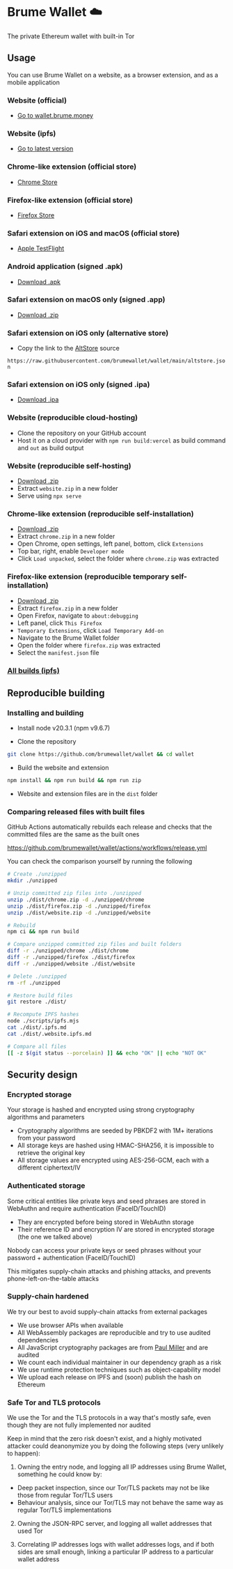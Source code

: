 # Brume Wallet ☁️

The private Ethereum wallet with built-in Tor

## Usage

You can use Brume Wallet on a website, as a browser extension, and as a mobile application

### Website (official)

- [Go to wallet.brume.money](https://wallet.brume.money)

### Website (ipfs)

- [Go to latest version](https://github.com/brumewallet/wallet/blob/main/dist/.website.ipfs.md)

### Chrome-like extension (official store)

- [Chrome Store](https://chrome.google.com/webstore/detail/brume-wallet/oljgnlammonjehmmfahdjgjhjclpockd)

### Firefox-like extension (official store)

- [Firefox Store](https://addons.mozilla.org/firefox/addon/brumewallet/)

### Safari extension on iOS and macOS (official store)

- [Apple TestFlight](https://testflight.apple.com/join/WtNNiY98)

### Android application (signed .apk)

- [Download .apk](https://github.com/brumewallet/wallet/raw/main/dist/android.apk)

### Safari extension on macOS only (signed .app)

- [Download .zip](https://github.com/brumewallet/wallet/raw/main/dist/macos.zip)

### Safari extension on iOS only (alternative store)

- Copy the link to the [AltStore](https://altstore.io) source

`https://raw.githubusercontent.com/brumewallet/wallet/main/altstore.json`

### Safari extension on iOS only (signed .ipa)

- [Download .ipa](https://github.com/brumewallet/wallet/raw/main/dist/ios-and-ipados.ipa)

### Website (reproducible cloud-hosting)

- Clone the repository on your GitHub account
- Host it on a cloud provider with `npm run build:vercel` as build command and `out` as build output

### Website (reproducible self-hosting)

- [Download .zip](https://github.com/brumewallet/wallet/raw/main/dist/website.zip)
- Extract `website.zip` in a new folder
- Serve using `npx serve`

### Chrome-like extension (reproducible self-installation)

- [Download .zip](https://github.com/brumewallet/wallet/raw/main/dist/chrome.zip)
- Extract `chrome.zip` in a new folder
- Open Chrome, open settings, left panel, bottom, click `Extensions`
- Top bar, right, enable `Developer mode`
- Click `Load unpacked`, select the folder where `chrome.zip` was extracted

### Firefox-like extension (reproducible temporary self-installation)

- [Download .zip](https://github.com/brumewallet/wallet/raw/main/dist/firefox.zip)
- Extract `firefox.zip` in a new folder
- Open Firefox, navigate to `about:debugging`
- Left panel, click `This Firefox`
- `Temporary Extensions`, click `Load Temporary Add-on`
- Navigate to the Brume Wallet folder
- Open the folder where `firefox.zip` was extracted
- Select the `manifest.json` file

### [All builds (ipfs)](https://github.com/brumewallet/wallet/blob/main/dist/.ipfs.md)

## Reproducible building

### Installing and building

- Install node v20.3.1 (npm v9.6.7)

- Clone the repository

```bash
git clone https://github.com/brumewallet/wallet && cd wallet
```

- Build the website and extension

```bash
npm install && npm run build && npm run zip
```

- Website and extension files are in the `dist` folder

### Comparing released files with built files

GitHub Actions automatically rebuilds each release and checks that the committed files are the same as the built ones

https://github.com/brumewallet/wallet/actions/workflows/release.yml

You can check the comparison yourself by running the following

```bash
# Create ./unzipped
mkdir ./unzipped

# Unzip committed zip files into ./unzipped
unzip ./dist/chrome.zip -d ./unzipped/chrome
unzip ./dist/firefox.zip -d ./unzipped/firefox
unzip ./dist/website.zip -d ./unzipped/website

# Rebuild
npm ci && npm run build

# Compare unzipped committed zip files and built folders
diff -r ./unzipped/chrome ./dist/chrome
diff -r ./unzipped/firefox ./dist/firefox
diff -r ./unzipped/website ./dist/website

# Delete ./unzipped
rm -rf ./unzipped

# Restore build files
git restore ./dist/

# Recompute IPFS hashes
node ./scripts/ipfs.mjs
cat ./dist/.ipfs.md
cat ./dist/.website.ipfs.md

# Compare all files
[[ -z $(git status --porcelain) ]] && echo "OK" || echo "NOT OK"
```

## Security design

### Encrypted storage

Your storage is hashed and encrypted using strong cryptography algorithms and parameters

- Cryptography algorithms are seeded by PBKDF2 with 1M+ iterations from your password
- All storage keys are hashed using HMAC-SHA256, it is impossible to retrieve the original key
- All storage values are encrypted using AES-256-GCM, each with a different ciphertext/IV

### Authenticated storage

Some critical entities like private keys and seed phrases are stored in WebAuthn and require authentication (FaceID/TouchID)

- They are encrypted before being stored in WebAuthn storage
- Their reference ID and encryption IV are stored in encrypted storage (the one we talked above)

Nobody can access your private keys or seed phrases without your password + authentication (FaceID/TouchID)

This mitigates supply-chain attacks and phishing attacks, and prevents phone-left-on-the-table attacks

### Supply-chain hardened

We try our best to avoid supply-chain attacks from external packages

- We use browser APIs when available
- All WebAssembly packages are reproducible and try to use audited dependencies
- All JavaScript cryptography packages are from [Paul Miller](https://github.com/paulmillr) and are audited
- We count each individual maintainer in our dependency graph as a risk
- We use runtime protection techniques such as object-capability model
- We upload each release on IPFS and (soon) publish the hash on Ethereum

### Safe Tor and TLS protocols

We use the Tor and the TLS protocols in a way that's mostly safe, even though they are not fully implemented nor audited

Keep in mind that the zero risk doesn't exist, and a highly motivated attacker could deanonymize you by doing the following steps (very unlikely to happen):

1. Owning the entry node, and logging all IP addresses using Brume Wallet, something he could know by:
  - Deep packet inspection, since our Tor/TLS packets may not be like those from regular Tor/TLS users
  - Behaviour analysis, since our Tor/TLS may not behave the same way as regular Tor/TLS implementations

2. Owning the JSON-RPC server, and logging all wallet addresses that used Tor

3. Correlating IP addresses logs with wallet addresses logs, and if both sides are small enough, linking a particular IP address to a particular wallet address
